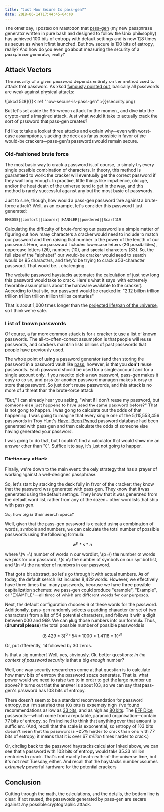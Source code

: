 ```yaml
---
title: "Just How Secure Is pass-gen?"
date: 2018-06-14T17:44:45-04:00
---
```


The other day, I posted on Mastodon that [pass-gen](www.gitlab.com/codesections/pas-gen) (my new passphrase generator written in pure bash and designed to follow the Unix philosophy) has achieved 100 bits of entropy with default settings and is now 128 times as secure as when it first launched.
But how secure is 100 bits of entropy, really?  And how do you even go about 
measuring the security of a passphrase generator, really?

## Attack Vectors

The security of a given password depends entirely on the method used to 
attack that password.  As xkcd [famously pointed out](https://xkcd.com/538/), basically all passwords are weak against physical attacks:

![xkcd 538]({{< ref "how-secure-is-pass-gen" >}}/security.png)

But let's set aside the $5-wrench attack for the moment, and dive into the crypto-nerd's imagined attack.  Just what would it take to actually crack 
the sort of password that pass-gen creates?

<!--more-->

I'd like to take a look at three attacks and explain why—even with worst-case assumptions, stacking the deck as far as possible in favor of the would-be crackers—pass-gen's passwords would remain secure.

### Old-fashioned brute force
The most basic way to crack a password is, of course, to simply try every single possible combination of characters.  In theory, this method is guaranteed to work: the cracker will eventually get the correct password if they wait long enough.  In practice, little things like impatience, old age, and/or the heat death of the universe tend to get in the way, and this method is rarely successful against any but the most basic of passwords. 

Just to sure, though, how would a pass-gen password fare against a brute-force
attack?  Well, as an example, let's consider this password I just generated:

`EMBOSS||comfort||Laborer||HANDLER||powdered||Scarf119`

Calculating the difficulty of brute-forcing our password is a simple matter of figuring out how many characters a cracker would need to include to match our password and then raising that number to the power of the length of our password.  Here, our password includes lowercase letters (26 possibilities), uppercase letters (26), numbers (10), and special characters (33).  So, the 
full size of the "alphabet" our would-be cracker would need to search would
be 95 characters, and they'd be trying to crack a 53-character password.  That
would be… challenging.

The website [password haystacks](https://www.grc.com/haystack.htm) automates
the calculation of just how long this password would take to crack.  Here's 
what it says (with extremely favorable assumptions about the hardware 
available to the cracker).  According to that site, our password would be
cracked in: "2.12 billion trillion trillion trillion trillion trillion
trillion centuries".

That is about 1,000 times longer than the [projected lifespan of the universe](https://en.wikipedia.org/wiki/Heat_death_of_the_universe#Time_frame_for_heat_death), so I think we're safe.

### List of known passwords
Of course, a far more common attack is for a cracker to use a list of known passwords.  The all-to-often-correct assumption is that people will reuse passwords, and crackers maintain lists billions of past passwords that people
have previously used.

The whole point of using a password generator (and then storing the password 
in a password vault like [pass](https://www.passwordstore.org/), however, is
that you **don't** reuse passwords.  Each password should be used for a single
account and for a single account only.  If you need to pick a new password, 
pass-gen makes it easy to do so, and pass (or another password manager) 
makes it easy to store that password.  So just don't reuse passwords, and this
attack is no more of a threat than the brute-force attack. 

"But," I can already hear you asking, "what if I don't reuse my password, but
someone else just happens to have used the same password before?"  That is 
not going to happen.  I was going to calculate out the odds of that happening.  I was going to imagine that every single one of the 5,115,553,456 passwords in Troy Hunt's [Have I Been Pwned](https://haveibeenpwned.com/) 
password database had been generated with pass-gen and then calculate the odds
of someone else having generated your password.

I was going to do that, but I couldn't find a calculator that would show me an
answer other than "0".  Suffice it to say, it's just not going to happen.

### Dictionary attack
Finally, we're down to the main event: the only strategy that has a prayer of
working against a well-designed passphrase.  

So, let's start by stacking the deck fully in favor of the cracker: they know
that the password was generated with pass-gen.  They know that it was generated
using the default settings.  They know that it was generated from the default
word list, rather from any of the dozen+ other wordlists that ship with pass
gen. 

So, how big is their search space?

Well, given that the pass-gen password is created using a combination of 
words, symbols and numbers, we can calculate the total number of possible 
passwords using the following formula:

$$w^p * s * n$$

<div>where \(w =\) number of words in our wordlist, \(p=\) the number of words we pick for our password, \(s =\) the number of symbols on our symbol list, and \(n =\) the number of numbers in our password.</div>

That got a bit abstract, so let's go through it with actual numbers. As of today, the default search list includes 8,429 words.  However, we effectively 
have three times that many passwords, because we have three possible capitalization schemes: we pass-gen could produce "example", "Example", or "EXAMPLE"—all three of which are different words for our purposes.

Next, the default configuration chooses 6 of these words for the password. Additionally, pass-gen randomly selects a padding character (or set of two characters) from a list of 54 potential characters, and follows it with a digit between 000 and 999.  We can plug those numbers into our formula.  Thus, (**drumroll please**) the total possible number of possible passwords is

$$(8,429 * 3)^6 * 54 * 1000 = 1.4118 * 10^{31}$$ 

Or, put differently, 14 followed by 30 zeros.

Is that a big number?  Well, yes, obviously.  Ok, better questions: _in the context of password security_ is that a big _enough_ number?

Well, one way security researchers come at that question is to calculate how many bits of entropy the password space generates.  That is, what power would we need
to raise two to in order to get the large number up above?  It turns out that the answer is about 103, so we can say that pass-gen's password has 103 bits of 
entropy.  

There doesn't seem to be a standard recommendation for password entropy, but I'm satisfied that 103 bits is extremely high.  I've found recommendations as low as
[33 bits](https://security.stackexchange.com/questions/54846/how-many-bits-of-entropy-should-i-aim-at-for-my-password), and as high as [80 bits](https://blog.webernetz.net/password-strengthentropy-characters-vs-words/).  The [EFF Dice](https://www.eff.org/dice) passwords—which come from a reputable, paranoid organisation—contain 77 bits of entropy, so I'm inclined to think that anything over that amount is sufficient.  (And, recall that the scale is exponential, so entropy of 103 bits doesn't mean that the password is ~25% harder to crack than one with 77 bits of entropy; it means that it is over 67 *million* times harder to
crack.)

Or, circling back to the password haystacks calculator linked above, we can see that a password with 103 bits of entropy would take 35.33 million centuries to crack.  That's not exactly heat-death-of-the-universe time, but it's not next Tuesday, either.  And recall that the haystacks number assumes *extremely* powerful 
hardware for the potential crackers.

## Conclusion
Cutting through the math, the calculations, and the details, the bottom line is clear: if not reused, the passwords generated by pass-gen are secure against any 
possible cryptographic attack. 




<script type="text/javascript" src="https://cdnjs.cloudflare.com/ajax/libs/mathjax/2.7.1/MathJax.js?config=TeX-AMS-MML_HTMLorMML">
</script>
